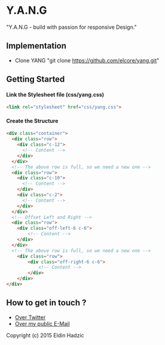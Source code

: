 # Y.A.N.G

"Y.A.N.G - build with passion for responsive Design."

## Implementation

-   Clone YANG "git clone https://github.com/elcore/yang.git"

## Getting Started

#### Link the Stylesheet file (css/yang.css)

```html
<link rel="stylesheet" href="css/yang.css">
```
#### Create the Structure

```html
<div class="container">
  <div class="row">
    <div class="c-12">
      <!-- Content -->
    </div>
  </div>
  <!-- The above row is full, so we need a new one -->
  <div class="row">
    <div class="c-10">
      <!-- Content -->
    </div>
    <div class="c-2">
      <!-- Content -->
    </div>
  </div>
  <!-- Offset Left and Right -->
  <div class="row">
    <div class="off-left-6 c-6">
        <!-- Content -->
    </div>
  </div>
  <!-- The above row is full, so we need a new one -->
    <div class="row">
        <div class="off-right-6 c-6">
            <!-- Content -->
        </div>
    </div>
</div>
```
## How to get in touch ?

- [Over Twitter](https://twitter.com/eldinhadzic_)
- [Over my public E-Mail](mailto:elcore@tutanota.com)

Copyright (c) 2015 Eldin Hadzic
